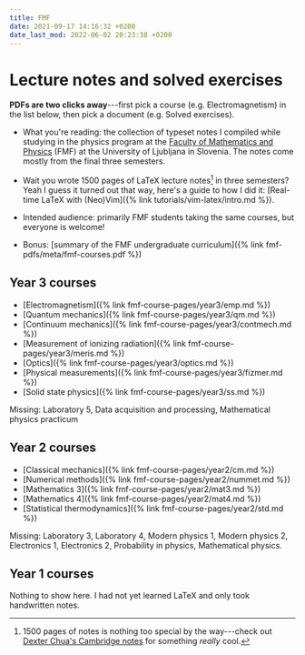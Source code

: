```yaml
---
title: FMF
date: 2021-09-17 14:16:32 +0200
date_last_mod: 2022-06-02 20:23:38 +0200
---
```

# Lecture notes and solved exercises

**PDFs are two clicks away**---first pick a course (e.g. Electromagnetism) in the list below, then pick a document (e.g. Solved exercises).

- What you're reading: the collection of typeset notes I compiled while studying in the physics program at the [Faculty of Mathematics and Physics](https://www.fmf.uni-lj.si/en/) (FMF) at the University of Ljubljana in Slovenia.
  The notes come mostly from the final three semesters.
- Wait you wrote 1500 pages of LaTeX lecture notes[^1] in three semesters?
  Yeah I guess it turned out that way, here's a guide to how I did it: [Real-time LaTeX with (Neo)Vim]({% link tutorials/vim-latex/intro.md %}).
  
- Intended audience: primarily FMF students taking the same courses, but everyone is welcome!
- Bonus: [summary of the FMF undergraduate curriculum]({% link fmf-pdfs/meta/fmf-courses.pdf %})

## Year 3 courses

- [Electromagnetism]({% link fmf-course-pages/year3/emp.md %})
- [Quantum mechanics]({% link fmf-course-pages/year3/qm.md %})
- [Continuum mechanics]({% link fmf-course-pages/year3/contmech.md %})
- [Measurement of ionizing radiation]({% link fmf-course-pages/year3/meris.md %})
- [Optics]({% link fmf-course-pages/year3/optics.md %})
- [Physical measurements]({% link fmf-course-pages/year3/fizmer.md %})
- [Solid state physics]({% link fmf-course-pages/year3/ss.md %})

Missing: Laboratory 5, Data acquisition and processing, Mathematical physics practicum

## Year 2 courses

- [Classical mechanics]({% link fmf-course-pages/year2/cm.md %})
- [Numerical methods]({% link fmf-course-pages/year2/nummet.md %})
- [Mathematics 3]({% link fmf-course-pages/year2/mat3.md %})
- [Mathematics 4]({% link fmf-course-pages/year2/mat4.md %})
- [Statistical thermodynamics]({% link fmf-course-pages/year2/std.md %})

Missing: Laboratory 3, Laboratory 4, Modern physics 1, Modern physics 2, Electronics 1, Electronics 2, Probability in physics, Mathematical physics.

## Year 1 courses

Nothing to show here. I had not yet learned LaTeX and only took handwritten notes.

[^1]: 1500 pages of notes is nothing too special by the way---check out [Dexter Chua's Cambridge notes](https://dec41.user.srcf.net/notes/) for something *really* cool.
